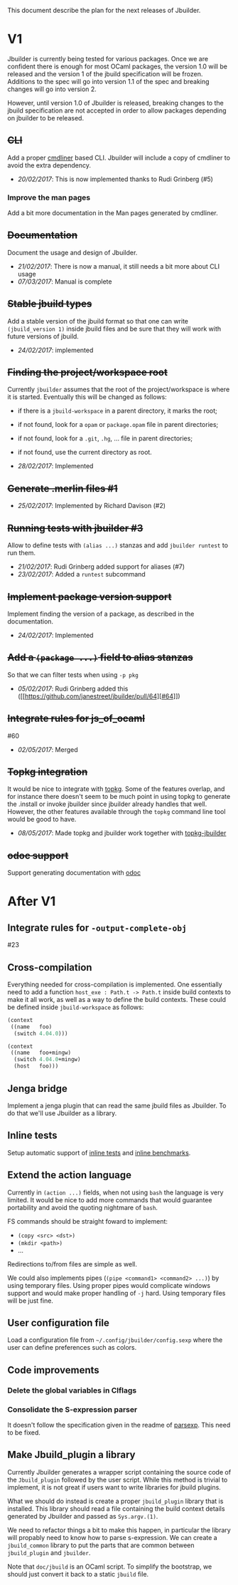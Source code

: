 This document describe the plan for the next releases of Jbuilder.

# V1

Jbuilder is currently being tested for various packages. Once we are
confident there is enough for most OCaml packages, the version 1.0
will be released and the version 1 of the jbuild specification will be
frozen. Additions to the spec will go into version 1.1 of the spec and
breaking changes will go into version 2.

However, until version 1.0 of Jbuilder is released, breaking changes
to the jbuild specification are not accepted in order to allow
packages depending on jbuilder to be released.

## ~~CLI~~

Add a proper [cmdliner](http://erratique.ch/software/cmdliner) based
CLI.  Jbuilder will include a copy of cmdliner to avoid the extra
dependency.

- *20/02/2017*: This is now implemented thanks to Rudi Grinberg (#5)

### Improve the man pages

Add a bit more documentation in the Man pages generated by cmdliner.

## ~~Documentation~~

Document the usage and design of Jbuilder.

- *21/02/2017*: There is now a manual, it still needs a bit more about
  CLI usage
- *07/03/2017*: Manual is complete

## ~~Stable jbuild types~~

Add a stable version of the jbuild format so that one can write
`(jbuild_version 1)` inside jbuild files and be sure that they will
work with future versions of jbuild.

- *24/02/2017*: implemented

## ~~Finding the project/workspace root~~

Currently `jbuilder` assumes that the root of the project/workspace is
where it is started. Eventually this will be changed as follows:

- if there is a `jbuild-workspace` in a parent directory, it marks the root;
- if not found, look for a `opam` or `package.opam` file in parent directories;
- if not found, look for a `.git`, `.hg`, ... file in parent directories;
- if not found, use the current directory as root.

- *28/02/2017*: Implemented

## ~~Generate .merlin files #1~~

- *25/02/2017*: Implemented by Richard Davison (#2)

## ~~Running tests with jbuilder #3~~

Allow to define tests with `(alias ...)` stanzas and add `jbuilder
runtest` to run them.

- *21/02/2017*: Rudi Grinberg added support for aliases (#7)
- *23/02/2017*: Added a `runtest` subcommand

## ~~Implement package version support~~

Implement finding the version of a package, as described in the
documentation.

- *24/02/2017*: Implemented

## ~~Add a `(package ...)` field to alias stanzas~~

So that we can filter tests when using `-p pkg`

- *05/02/2017*: Rudi Grinberg added this ([[https://github.com/janestreet/jbuilder/pull/64][#64]])

## ~~Integrate rules for js_of_ocaml~~

#60

- *02/05/2017*: Merged

## ~~Topkg integration~~

It would be nice to integrate with
[topkg](http://erratique.ch/software/topkg). Some of the features
overlap, and for instance there doesn't seem to be much point in using
topkg to generate the .install or invoke jbuilder since jbuilder
already handles that well. However, the other features available
through the `topkg` command line tool would be good to have.

- *08/05/2017*: Made topkg and jbuilder work together with
  [topkg-jbuilder](https://github.com/diml/topkg-jbuilder)

## ~~odoc support~~

Support generating documentation with
[odoc](https://github.com/ocaml-doc/odoc)

# After V1

## Integrate rules for `-output-complete-obj`

#23

## Cross-compilation

Everything needed for cross-compilation is implemented. One
essentially need to add a function `host_exe : Path.t -> Path.t`
inside build contexts to make it all work, as well as a way to define
the build contexts. These could be defined inside `jbuild-workspace`
as follows:

```scheme
(context
 ((name   foo)
  (switch 4.04.0)))

(context
 ((name   foo+mingw)
  (switch 4.04.0+mingw)
  (host   foo)))
```

## Jenga bridge

Implement a jenga plugin that can read the same jbuild files as
Jbuilder. To do that we'll use Jbuilder as a library.

## Inline tests

Setup automatic support of
[inline tests](https://github.com/janestreet/ppx_inline_test) and
[inline benchmarks](https://github.com/janestreet/ppx_bench).

## Extend the action language

Currently in `(action ...)` fields, when not using `bash` the language
is very limited. It would be nice to add more commands that would
guarantee portability and avoid the quoting nightmare of `bash`.

FS commands should be straight foward to implement:
- `(copy <src> <dst>)`
- `(mkdir <path>)`
- ...

Redirections to/from files are simple as well.

We could also implements pipes (`(pipe <command1> <command2> ...)`) by
using temporary files. Using proper pipes would complicate windows
support and would make proper handling of `-j` hard. Using temporary
files will be just fine.

## User configuration file

Load a configuration file from `~/.config/jbuilder/config.sexp` where
the user can define preferences such as colors.

## Code improvements

### Delete the global variables in Clflags

### Consolidate the S-expression parser

It doesn't follow the specification given in the readme of
[parsexp](https://github.com/janestreet/parsexp). This need to be
fixed.

## Make Jbuild_plugin a library

Currently Jbuilder generates a wrapper script containing the source
code of the `Jbuild_plugin` followed by the user script. While this
method is trivial to implement, it is not great if users want to write
libraries for jbuild plugins.

What we should do instead is create a proper `jbuild_plugin` library
that is installed. This library should read a file containing the
build context details generated by Jbuilder and passed as
`Sys.argv.(1)`.

We need to refactor things a bit to make this happen, in particular
the library will propably need to know how to parse s-expression. We
can create a `jbuild_common` library to put the parts that are common
between `jbuild_plugin` and `jbuilder`.

Note that `doc/jbuild` is an OCaml script. To simplify the bootstrap,
we should just convert it back to a static `jbuild` file.
